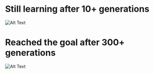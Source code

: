 # Still learning after 10+ generations
![Alt Text](https://github.com/saladsnake/Evolutionary-smart-dots/raw/master/resources/10+.gif)
# Reached the goal after 300+ generations
![Alt Text](https://github.com/saladsnake/Evolutionary-smart-dots/raw/master/resources/300+.gif)
